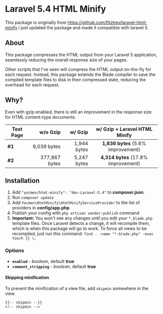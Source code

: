 # Laravel 5.4 HTML Minify
This package is originally from https://github.com/fitztrev/laravel-html-minify i just updated the package and made it compatible with laravel 5.

## About

This package compresses the HTML output from your Laravel 5 application, seamlessly reducing the overall response size of your pages.

Other scripts that I've seen will compress the HTML output on-the-fly for each request. Instead, this package extends the Blade compiler to save the compiled template files to disk in their compressed state, reducing the overhead for each request.

## Why?

Even with gzip enabled, there is still an improvement in the response size for HTML content-type documents.

Test Page | w/o Gzip | w/ Gzip | w/ Gzip + Laravel HTML Minify
--- | ---: | ---: | :---:
**#1** | 8,039 bytes | 1,944 bytes | **1,836 bytes** (5.6% improvement)
**#2** | 377,867 bytes | 5,247 bytes | **4,314 bytes** (17.8% improvement)

## Installation

1. Add `"yocmen/html-minify": "dev-Laravel-5.4"` to **composer.json**.
2. Run `composer update`
3. Add `Yocmen\HtmlMinify\HtmlMinifyServiceProvider` to the list of providers in **config/app.php**.
4. Publish your config with `php artisan vendor:publish` command
5. **Important:** You won't see any changes until you edit your `*.blade.php` template files. Once Laravel detects a change, it will recompile them, which is when this package will go to work. To force all views to be recompiled, just run this command: `find . -name "*.blade.php" -exec touch {} \;`


### Options

- **`enabled`** - *boolean*, default **true**
- **`comment_stripping`** - *boolean*, default **true**

#### Skipping minification

To prevent the minification of a view file, add `skipmin` somewhere in the view.

```
{{-- skipmin --}}
<!-- skipmin -->
```
